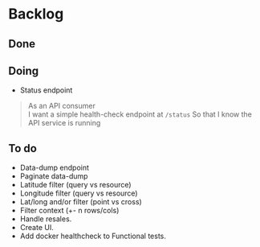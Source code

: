 # Backlog
## Done

## Doing
- Status endpoint
  
 > As an API consumer     
 > I want a simple health-check endpoint at `/status`
 > So that I know the API service is running

## To do
- Data-dump endpoint
- Paginate data-dump
- Latitude filter (query vs resource)
- Longitude filter (query vs resource)
- Lat/long and/or filter (point vs cross)
- Filter context (+- n rows/cols)
- Handle resales.
- Create UI.
- Add docker healthcheck to Functional tests.